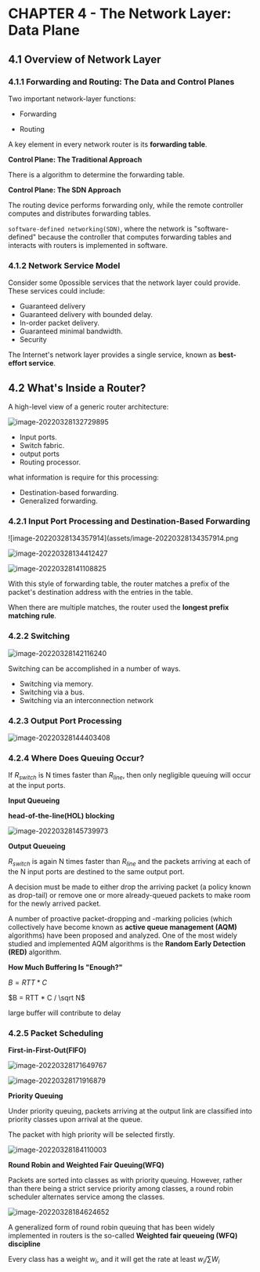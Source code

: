 # CHAPTER 4 - The Network Layer: Data Plane

## 4.1 Overview of Network Layer 

### 4.1.1 Forwarding and Routing: The Data and Control Planes 

Two important network-layer functions:

- Forwarding 

- Routing 

A key element in every network router is its **forwarding table**.



**Control Plane: The Traditional Approach**

There is a algorithm to determine the forwarding table.



**Control Plane: The SDN Approach**

The routing device performs forwarding only, while the remote controller computes and distributes forwarding tables.

`software-defined networking(SDN)`, where the network is "software-defined" because the controller that computes forwarding tables and interacts with routers is implemented in software.



### 4.1.2 Network Service Model 

Consider some 0possible services that the network layer could provide. These services could include:

- Guaranteed delivery
- Guaranteed delivery with bounded delay.
- In-order packet delivery.
- Guaranteed minimal bandwidth. 
- Security

The Internet's network layer provides a single service, known as **best-effort service**.

## 4.2 What's Inside a Router?

A high-level view of a generic router architecture:

![image-20220328132729895](assets/image-20220328132729895.png)

- Input ports. 
- Switch fabric.
- output ports 
- Routing processor.



what information is require for this processing:

- Destination-based forwarding. 
- Generalized forwarding.



### 4.2.1 Input Port Processing and Destination-Based Forwarding

![image-20220328134357914](assets/image-20220328134357914.png

![image-20220328134412427](assets/image-20220328134412427.png)

![image-20220328141108825](assets/image-20220328141108825.png)

With this style of forwarding table, the router matches a prefix of the packet's destination address with the entries in the table.

When there are multiple matches, the router used the **longest prefix matching rule**.

### 4.2.2  Switching

![image-20220328142116240](assets/image-20220328142116240.png)

Switching can be accomplished in a number of ways.

- Switching via memory.
- Switching via a bus.
- Switching via an interconnection network               

### 4.2.3 Output Port Processing

![image-20220328144403408](assets/image-20220328144403408.png)

### 4.2.4 Where Does Queuing Occur?

If $R_{switch}$ is N times faster than $R_{line}$, then only negligible queuing will occur at the input ports.

**Input Queueing**

**head-of-the-line(HOL) blocking**

![image-20220328145739973](assets/image-20220328145739973.png)

**Output Queueing**

$R_{switch}$ is again N times faster than $R_{line}$ and the packets arriving at each of the N input ports are destined to the same output port.

A decision must be made to either drop the arriving packet (a policy known as drop-tail) or remove one or more already-queued packets to make room for the newly arrived packet.

A number of proactive packet-dropping and -marking policies (which collectively have become known as **active queue management (AQM)** algorithms) have been proposed and analyzed. One of the most widely studied and implemented AQM algorithms is the **Random Early Detection (RED)** algorithm.



**How Much Buffering Is "Enough?"**

$B = RTT * C$

$B = RTT * C / \sqrt N$

large buffer will contribute to delay



### 4.2.5 Packet Scheduling

**First-in-First-Out(FIFO)**

![image-20220328171649767](assets/image-20220328171649767.png)

![image-20220328171916879](assets/image-20220328171916879.png)

**Priority Queuing**

Under priority queuing, packets arriving at the output link are classified into priority classes upon arrival at the queue.

The packet with high priority will be selected firstly.

![image-20220328184110003](assets/image-20220328184110003.png)

**Round Robin and Weighted Fair Queuing(WFQ)**

Packets are sorted into classes as  with priority queuing. However, rather than there being a strict service priority among classes, a round robin scheduler alternates service among the classes.

![image-20220328184624652](assets/image-20220328184624652.png)

A generalized form of round robin queuing that has been widely implemented in routers is the so-called **Weighted fair queueing (WFQ) discipline** 

Every class has a weight $w_i$, and it will get the rate at least $w_i / \sum W_{i}$



